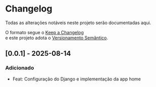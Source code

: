 # Changelog
Todas as alterações notáveis neste projeto serão documentadas aqui.

O formato segue o [Keep a Changelog](https://keepachangelog.com/pt-BR/1.0.0/)  
e este projeto adota o [Versionamento Semântico](https://semver.org/lang/pt-BR/).

## [0.0.1] - 2025-08-14
### Adicionado
- Feat: Configuração do Django e implementação da app home
